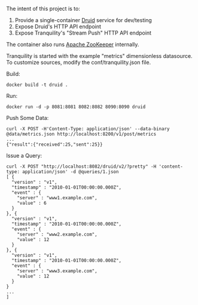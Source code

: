 The intent of this project is to:

1. Provide a single-container [Druid](http://druid.io/) service for dev/testing
2. Expose Druid's HTTP API endpoint
3. Expose Tranquility's "Stream Push" HTTP API endpoint

The container also runs [Apache ZooKeeper](http://zookeeper.apache.org/) internally.

Tranquility is started with the example "metrics" dimensionless datasource. To customize sources, modify the conf/tranquility.json file.

Build:
```
docker build -t druid .
```

Run:
```
docker run -d -p 8081:8081 8082:8082 8090:8090 druid
```

Push Some Data:
```
curl -X POST -H'Content-Type: application/json' --data-binary @data/metrics.json http://localhost:8200/v1/post/metrics
...
{"result":{"received":25,"sent":25}}
```

Issue a Query:
```
curl -X POST "http://localhost:8082/druid/v2/?pretty" -H 'content-type: application/json' -d @queries/1.json
[ {
  "version" : "v1",
  "timestamp" : "2010-01-01T00:00:00.000Z",
  "event" : {
    "server" : "www1.example.com",
    "value" : 6
  }
}, {
  "version" : "v1",
  "timestamp" : "2010-01-01T00:00:00.000Z",
  "event" : {
    "server" : "www2.example.com",
    "value" : 12
  }
}, {
  "version" : "v1",
  "timestamp" : "2010-01-01T00:00:00.000Z",
  "event" : {
    "server" : "www3.example.com",
    "value" : 12
  }
}
...
]
```
